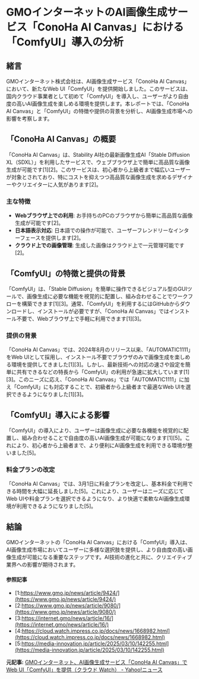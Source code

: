 # GMOインターネットのAI画像生成サービス「ConoHa AI Canvas」における「ComfyUI」導入の分析

## 緒言

GMOインターネット株式会社は、AI画像生成サービス「ConoHa AI Canvas」において、新たなWeb UI「ComfyUI」を提供開始しました。このサービスは、国内クラウド事業者として初めて「ComfyUI」を導入し、ユーザーがより自由度の高いAI画像生成を楽しめる環境を提供します。本レポートでは、「ConoHa AI Canvas」と「ComfyUI」の特徴や提供の背景を分析し、AI画像生成市場への影響を考察します。

## 「ConoHa AI Canvas」の概要

「ConoHa AI Canvas」は、Stability AI社の最新画像生成AI「Stable Diffusion XL（SDXL）」を利用したサービスで、ウェブブラウザ上で簡単に高品質な画像生成が可能です[1][2]。このサービスは、初心者から上級者まで幅広いユーザーが対象とされており、特にコストを抑えつつ高品質な画像生成を求めるデザイナーやクリエイターに人気があります[2]。

### 主な特徴

- **Webブラウザ上での利用**: お手持ちのPCのブラウザから簡単に高品質な画像生成が可能です[2]。
- **日本語表示対応**: 日本語での操作が可能で、ユーザーフレンドリーなインターフェースを提供します[2]。
- **クラウド上での画像管理**: 生成した画像はクラウド上で一元管理可能です[2]。

## 「ComfyUI」の特徴と提供の背景

「ComfyUI」は、「Stable Diffusion」を簡単に操作できるビジュアル型のGUIツールで、画像生成に必要な機能を視覚的に配置し、組み合わせることでワークフローを構築できます[1][3]。通常、「ComfyUI」を利用するにはGitHubからダウンロードし、インストールが必要ですが、「ConoHa AI Canvas」ではインストール不要で、Webブラウザ上で手軽に利用できます[1][3]。

### 提供の背景

「ConoHa AI Canvas」では、2024年8月のリリース以来、「AUTOMATIC1111」をWeb UIとして採用し、インストール不要でブラウザのみで画像生成を楽しめる環境を提供してきました[1][3]。しかし、最新技術への対応の速さや設定を簡単に共有できるなどの特長から「ComfyUI」の利用が急速に拡大しています[1][3]。このニーズに応え、「ConoHa AI Canvas」では「AUTOMATIC1111」に加え「ComfyUI」にも対応することで、初級者から上級者まで最適なWeb UIを選択できるようになりました[1][3]。

## 「ComfyUI」導入による影響

「ComfyUI」の導入により、ユーザーは画像生成に必要な各機能を視覚的に配置し、組み合わせることで自由度の高いAI画像生成が可能になります[1][5]。これにより、初心者から上級者まで、より便利にAI画像生成を利用できる環境が整いました[5]。

### 料金プランの改定

「ConoHa AI Canvas」では、3月1日に料金プランを改定し、基本料金で利用できる時間を大幅に延長しました[5]。これにより、ユーザーはニーズに応じてWeb UIや料金プランを選択できるようになり、より快適で柔軟なAI画像生成環境が利用できるようになりました[5]。

## 結論

GMOインターネットの「ConoHa AI Canvas」における「ComfyUI」導入は、AI画像生成市場においてユーザーに多様な選択肢を提供し、より自由度の高い画像生成が可能になる重要なステップです。AI技術の進化と共に、クリエイティブ業界への影響が期待されます。

#### 参照記事
- [1:https://www.gmo.jp/news/article/9424/](https://www.gmo.jp/news/article/9424/)
- [2:https://www.gmo.jp/news/article/9080/](https://www.gmo.jp/news/article/9080/)
- [3:https://internet.gmo/news/article/16/](https://internet.gmo/news/article/16/)
- [4:https://cloud.watch.impress.co.jp/docs/news/1668982.html](https://cloud.watch.impress.co.jp/docs/news/1668982.html)
- [5:https://media-innovation.jp/article/2025/03/10/142255.html](https://media-innovation.jp/article/2025/03/10/142255.html)


**元記事:** [GMOインターネット、AI画像生成サービス「ConoHa AI Canvas」でWeb UI「ComfyUI」を提供（クラウド Watch） - Yahoo!ニュース](https://news.yahoo.co.jp/articles/bdd6204a308f38959d9954fa0d215b5822dcfd24)